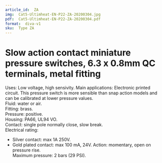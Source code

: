 ```yaml
---
article_id:  ZA
img:  Cat5-Ultimheat-EN-P22-ZA-20200304.jpg
pdf:  Cat5-Ultimheat-EN-P22-ZA-20200304.pdf
format:  diva-v1
sku:  Type ZA
---
```

# Slow action contact miniature pressure switches, 6.3 x 0.8mm QC terminals, metal fitting

Uses: Low voltage, high sensivity.
Main applications: Electronic printed circuit. This pressure switch is more sensible 
than snap action models and can be calibrated at lower pressure values.    
Fluid: water or air.  
Fitting: brass.  
Pressure: positive.  
Housing: PA66, UL94 VO.  
Contact: single pole normally close, slow break.  
Electrical rating:
- Silver contact: max 1A 250V.
- Gold plated contact: max 100 mA, 24V.
Action: momentary, open on pressure rise.  
Maximum pressure: 2 bars (29 PSI).  
